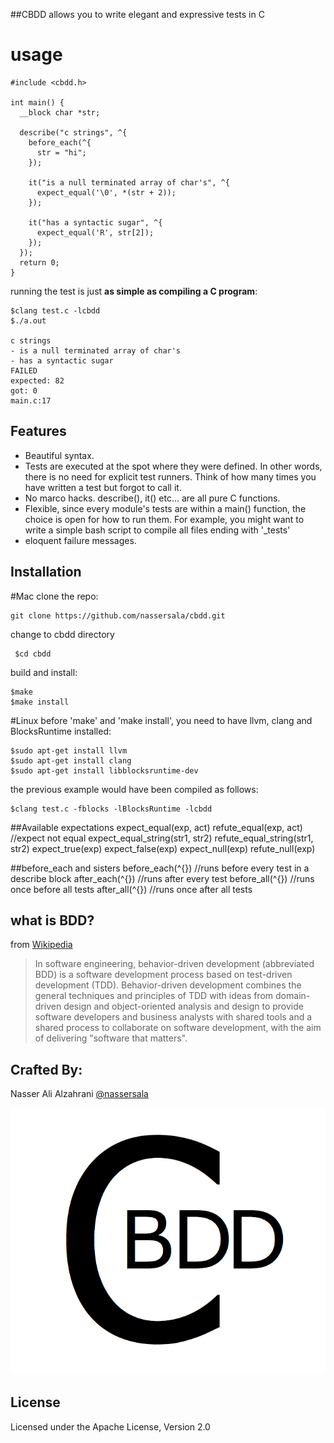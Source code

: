 ##CBDD allows you to write elegant and expressive tests in C

# usage
    #include <cbdd.h>

    int main() {
      __block char *str;
      
      describe("c strings", ^{
        before_each(^{
          str = "hi";
        });

        it("is a null terminated array of char's", ^{
          expect_equal('\0', *(str + 2));
        });

        it("has a syntactic sugar", ^{
          expect_equal('R', str[2]);
        });
      });
      return 0;
    }


running the test is just **as simple as compiling a C program**:
    
    $clang test.c -lcbdd
    $./a.out

    c strings
    - is a null terminated array of char's
    - has a syntactic sugar
    FAILED
    expected: 82
    got: 0
    main.c:17

## Features
* Beautiful syntax.
* Tests are executed at the spot where they were defined. In other words, there is no need for explicit test runners. Think of how many times you have written a test but forgot to call it.
* No marco hacks. describe(), it() etc...  are all pure C functions. 
* Flexible, since every module's tests are within a main() function, the choice is open for how to run them. For example, you might want to write a simple bash script to compile all files ending with '_tests'
* eloquent failure messages.


## Installation
#Mac 
clone the repo:
    
    git clone https://github.com/nassersala/cbdd.git
change to cbdd directory
   
     $cd cbdd

build and install:

    $make 
    $make install

#Linux
before 'make' and 'make install', you need to have llvm, clang and BlocksRuntime installed:

    $sudo apt-get install llvm
    $sudo apt-get install clang
    $sudo apt-get install libblocksruntime-dev

the previous example would have been compiled as follows:

    $clang test.c -fblocks -lBlocksRuntime -lcbdd

##Available expectations
    expect_equal(exp, act)
    refute_equal(exp, act) //expect not equal
    expect_equal_string(str1, str2) 
    refute_equal_string(str1, str2)
    expect_true(exp)
    expect_false(exp)
    expect_null(exp)
    refute_null(exp)

##before_each and sisters
    before_each(^{}) //runs before every test in a describe block
    after_each(^{})  //runs after every test
    before_all(^{})  //runs once before all tests 
    after_all(^{})   //runs once after all tests


## what is BDD?
from [Wikipedia](http://en.wikipedia.org/wiki/Behavior-driven_development)

> In software engineering, behavior-driven development (abbreviated BDD) is a software development process based on test-driven development (TDD). Behavior-driven development combines the general techniques and principles of TDD with ideas from domain-driven design and object-oriented analysis and design to provide software developers and business analysts with shared tools and a shared process to collaborate on software development, with the aim of delivering "software that matters".



## Crafted By:
Nasser Ali Alzahrani [@nassersala](http://twitter.com/nassersala)

![cbdd logo](img/cbdd-logo.png "CBDD logo")

## License
Licensed under the Apache License, Version 2.0

